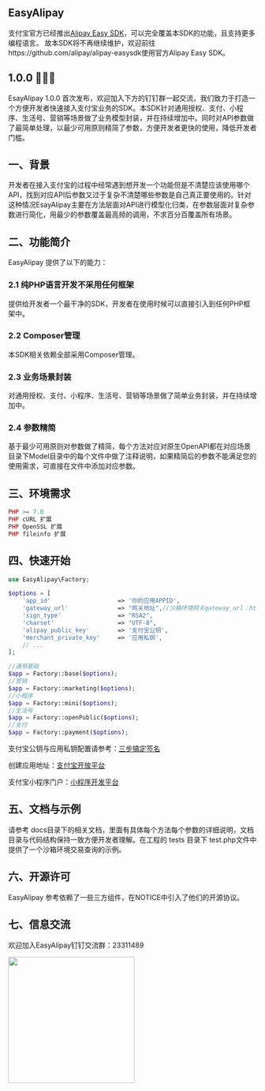## EasyAlipay

支付宝官方已经推出[Alipay Easy SDK](https://github.com/alipay/alipay-easysdk)，可以完全覆盖本SDK的功能，且支持更多编程语言。
故本SDK将不再继续维护，欢迎前往https://github.com/alipay/alipay-easysdk使用官方Alipay Easy SDK。


## 1.0.0 🎉🎉🎉
EsayAlipay 1.0.0 首次发布，欢迎加入下方的钉钉群一起交流，我们致力于打造一个方便开发者快速接入支付宝业务的SDK。本SDK针对通用授权、支付、小程序、生活号、营销等场景做了业务模型封装，并在持续增加中。同时对API参数做了最简单处理，以最少可用原则精简了参数，方便开发者更快的使用，降低开发者门槛。

## 一、背景

开发者在接入支付宝的过程中经常遇到想开发一个功能但是不清楚应该使用哪个API，找到对应API后参数又过于复杂不清楚哪些参数是自己真正要使用的。针对这种情况EsayAlipay主要在方法层面对API进行模型化归类，在参数层面对复杂参数进行简化，用最少的参数覆盖最高频的调用，不求百分百覆盖所有场景。

## 二、功能简介

EasyAlipay 提供了以下的能力：

### 2.1 纯PHP语言开发不采用任何框架

提供给开发者一个最干净的SDK，开发者在使用时候可以直接引入到任何PHP框架中。

### 2.2 Composer管理

本SDK相关依赖全部采用Composer管理。

### 2.3 业务场景封装

对通用授权、支付、小程序、生活号、营销等场景做了简单业务封装，并在持续增加中。

### 2.4 参数精简

基于最少可用原则对参数做了精简，每个方法对应对原生OpenAPI都在对应场景目录下Model目录中的每个文件中做了注释说明，如果精简后的参数不能满足您的使用需求，可直接在文件中添加对应参数。
## 三、环境需求
```php
PHP >= 7.0
PHP cURL 扩展
PHP OpenSSL 扩展
PHP fileinfo 扩展
```
## 四、快速开始
```php
use EasyAlipay\Factory;

$options = [
    'app_id'                   => '你的应用APPID',
    'gateway_url'              => "网关地址",//沙箱环境网关gateway_url：https://openapi.alipaydev.com/gateway.do，线上网关gateway_url：https://openapi.alipay.com/gateway.do
    'sign_type'                => "RSA2",
    'charset'                  => "UTF-8",
    'alipay_public_key'        => '支付宝公钥',
    'merchant_private_key'     => '应用私钥',
    // ...
];

//通用基础
$app = Factory::base($options);
//营销
$app = Factory::marketing($options);
//小程序
$app = Factory::mini($options);
//生活号
$app = Factory::openPublic($options);
//支付
$app = Factory::payment($options);

```
支付宝公钥与应用私钥配置请参考：[三步搞定签名](https://docs.open.alipay.com/291/106103/)

创建应用地址：[支付宝开放平台](https://openhome.alipay.com)

支付宝小程序门户：[小程序开发平台](https://mini.open.alipay.com)

## 五、文档与示例

请参考 docs目录下的相关文档，里面有具体每个方法每个参数的详细说明，文档目录与代码结构保持一致方便开发者理解。在工程的 tests 目录下 test.php文件中提供了一个沙箱环境交易查询的示例。

## 六、开源许可

EasyAlipay 参考依赖了一些三方组件，在NOTICE中引入了他们的开源协议。


## 七、信息交流

欢迎加入EasyAlipay钉钉交流群：23311489

<img src="https://gw.alipayobjects.com/mdn/rms_1e5ba1/afts/img/A*7sA8Tpin7f0AAAAAAAAAAABkARQnAQ" width=256 height=256>